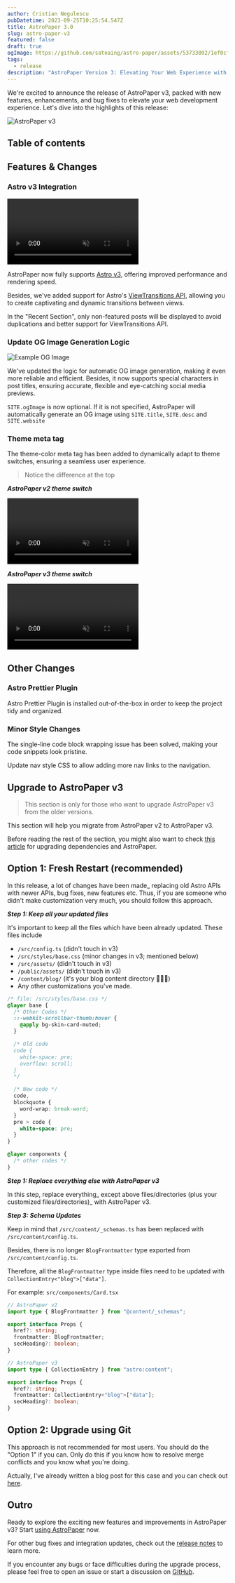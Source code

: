 ```yaml
---
author: Cristian Negulescu
pubDatetime: 2023-09-25T10:25:54.547Z
title: AstroPaper 3.0
slug: astro-paper-v3
featured: false
draft: true
ogImage: https://github.com/satnaing/astro-paper/assets/53733092/1ef0cf03-8137-4d67-ac81-84a032119e3a
tags:
  - release
description: "AstroPaper Version 3: Elevating Your Web Experience with Astro v3 and Seamless View Transitions"
---
```


We're excited to announce the release of AstroPaper v3, packed with new features, enhancements, and bug fixes to elevate your web development experience. Let's dive into the highlights of this release:

![AstroPaper v3](@assets/images/AstroPaper-v3.png)

## Table of contents

## Features & Changes

### Astro v3 Integration

<video autoplay loop="loop" muted="muted" plays-inline="true">
  <source src="https://github.com/satnaing/astro-paper/assets/53733092/18fdb604-1ca3-41a0-8372-1367759091ff" type="video/mp4">
  <!-- <source src="/assets/docs/astro-paper-v3-view-transitions-demo.mp4" type="video/mp4"> -->
</video>

AstroPaper now fully supports [Astro v3](https://astro.build/blog/astro-3/), offering improved performance and rendering speed.

Besides, we've added support for Astro's [ViewTransitions API](https://docs.astro.build/en/guides/view-transitions/), allowing you to create captivating and dynamic transitions between views.

In the "Recent Section", only non-featured posts will be displayed to avoid duplications and better support for ViewTransitions API.

### Update OG Image Generation Logic

![Example OG Image](https://user-images.githubusercontent.com/40914272/269252964-a0dc6735-80f7-41ed-8e74-4d4d70f96891.png)

We've updated the logic for automatic OG image generation, making it even more reliable and efficient. Besides, it now supports special characters in post titles, ensuring accurate, flexible and eye-catching social media previews.

`SITE.ogImage` is now optional. If it is not specified, AstroPaper will automatically generate an OG image using `SITE.title`, `SITE.desc` and `SITE.website`

### Theme meta tag

The theme-color meta tag has been added to dynamically adapt to theme switches, ensuring a seamless user experience.

> Notice the difference at the top

**_AstroPaper v2 theme switch_**

<video autoplay loop="loop" muted="muted" plays-inline="true">
  <source src="https://github.com/satnaing/astro-paper/assets/53733092/3ab5a1e8-1891-4264-a5bb-0ded69143c1a" type="video/mp4">
</video>

**_AstroPaper v3 theme switch_**

<video autoplay loop="loop" muted="muted" plays-inline="true">
  <source src="https://github.com/satnaing/astro-paper/assets/53733092/8ac9deb8-d1f8-4029-86bd-6aa0def380b4" type="video/mp4">
</video>

## Other Changes

### Astro Prettier Plugin

Astro Prettier Plugin is installed out-of-the-box in order to keep the project tidy and organized.

### Minor Style Changes

The single-line code block wrapping issue has been solved, making your code snippets look pristine.

Update nav style CSS to allow adding more nav links to the navigation.

## Upgrade to AstroPaper v3

> This section is only for those who want to upgrade AstroPaper v3 from the older versions.

This section will help you migrate from AstroPaper v2 to AstroPaper v3.

Before reading the rest of the section, you might also want to check [this article](https://astro-paper.pages.dev/posts/how-to-update-dependencies/) for upgrading dependencies and AstroPaper.

## Option 1: Fresh Restart (recommended)

In this release, a lot of changes have been made\_ replacing old Astro APIs with newer APIs, bug fixes, new features etc. Thus, if you are someone who didn't make customization very much, you should follow this approach.

**_Step 1: Keep all your updated files_**

It's important to keep all the files which have been already updated. These files include

- `/src/config.ts` (didn't touch in v3)
- `/src/styles/base.css` (minor changes in v3; mentioned below)
- `/src/assets/` (didn't touch in v3)
- `/public/assets/` (didn't touch in v3)
- `/content/blog/` (it's your blog content directory 🤷🏻‍♂️)
- Any other customizations you've made.

```css
/* file: /src/styles/base.css */
@layer base {
  /* Other Codes */
  ::-webkit-scrollbar-thumb:hover {
    @apply bg-skin-card-muted;
  }

  /* Old code
  code {
    white-space: pre;
    overflow: scroll;
  } 
  */

  /* New code */
  code,
  blockquote {
    word-wrap: break-word;
  }
  pre > code {
    white-space: pre;
  }
}

@layer components {
  /* other codes */
}
```

**_Step 1: Replace everything else with AstroPaper v3_**

In this step, replace everything\_ except above files/directories (plus your customized files/directories)\_ with AstroPaper v3.

**_Step 3: Schema Updates_**

Keep in mind that `/src/content/_schemas.ts` has been replaced with `/src/content/config.ts`.

Besides, there is no longer `BlogFrontmatter` type exported from `/src/content/config.ts`.

Therefore, all the `BlogFrontmatter` type inside files need to be updated with `CollectionEntry<"blog">["data"]`.

For example: `src/components/Card.tsx`

```ts
// AstroPaper v2
import type { BlogFrontmatter } from "@content/_schemas";

export interface Props {
  href?: string;
  frontmatter: BlogFrontmatter;
  secHeading?: boolean;
}
```

```ts
// AstroPaper v3
import type { CollectionEntry } from "astro:content";

export interface Props {
  href?: string;
  frontmatter: CollectionEntry<"blog">["data"];
  secHeading?: boolean;
}
```

## Option 2: Upgrade using Git

This approach is not recommended for most users. You should do the "Option 1" if you can. Only do this if you know how to resolve merge conflicts and you know what you're doing.

Actually, I've already written a blog post for this case and you can check out [here](https://astro-paper.pages.dev/posts/how-to-update-dependencies/#updating-astropaper-using-git).

## Outro

Ready to explore the exciting new features and improvements in AstroPaper v3? Start [using AstroPaper](https://github.com/satnaing/astro-paper) now.

For other bug fixes and integration updates, check out the [release notes](https://github.com/satnaing/astro-paper/releases/tag/v3.0.0) to learn more.

If you encounter any bugs or face difficulties during the upgrade process, please feel free to open an issue or start a discussion on [GitHub](https://github.com/satnaing/astro-paper).
